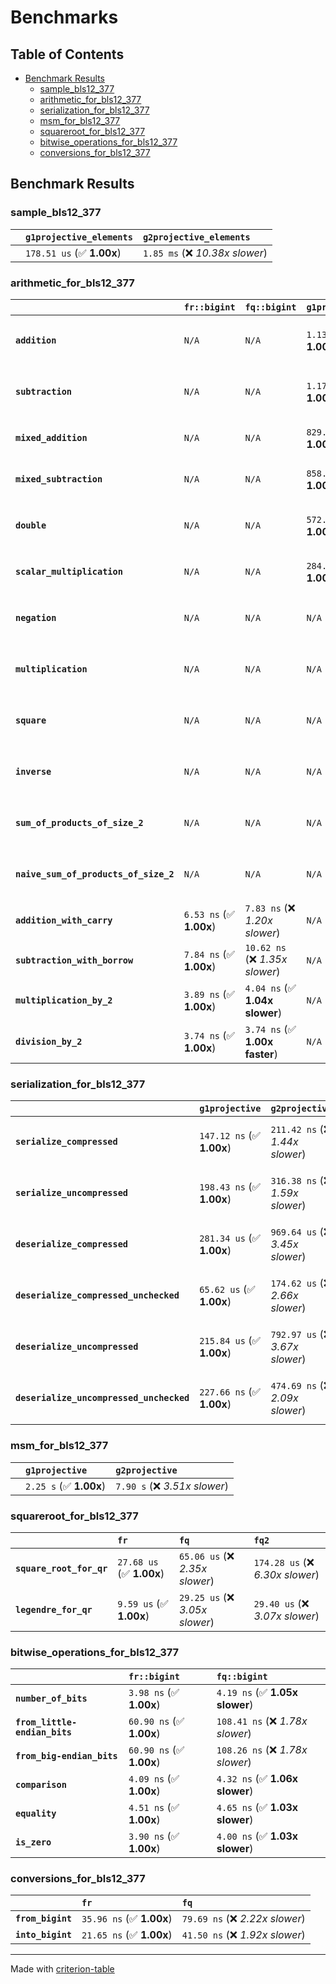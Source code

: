 # Benchmarks

## Table of Contents

- [Benchmark Results](#benchmark-results)
    - [sample_bls12_377](#sample_bls12_377)
    - [arithmetic_for_bls12_377](#arithmetic_for_bls12_377)
    - [serialization_for_bls12_377](#serialization_for_bls12_377)
    - [msm_for_bls12_377](#msm_for_bls12_377)
    - [squareroot_for_bls12_377](#squareroot_for_bls12_377)
    - [bitwise_operations_for_bls12_377](#bitwise_operations_for_bls12_377)
    - [conversions_for_bls12_377](#conversions_for_bls12_377)

## Benchmark Results

### sample_bls12_377

|        | `g1projective_elements`          | `g2projective_elements`           |
|:-------|:---------------------------------|:--------------------------------- |
|        | `178.51 us` (✅ **1.00x**)        | `1.85 ms` (❌ *10.38x slower*)     |

### arithmetic_for_bls12_377

|                                       | `fr::bigint`            | `fq::bigint`                    | `g1projective`            | `g2projective`                 | `fq2`                             | `fq12`                            | `fq`                             | `fr`                              |
|:--------------------------------------|:------------------------|:--------------------------------|:--------------------------|:-------------------------------|:----------------------------------|:----------------------------------|:---------------------------------|:--------------------------------- |
| **`addition`**                        | `N/A`                   | `N/A`                           | `1.13 us` (✅ **1.00x**)   | `4.45 us` (❌ *3.93x slower*)   | `27.08 ns` (🚀 **41.87x faster**)  | `178.01 ns` (🚀 **6.37x faster**)  | `19.19 ns` (🚀 **59.09x faster**) | `8.27 ns` (🚀 **137.09x faster**)  |
| **`subtraction`**                     | `N/A`                   | `N/A`                           | `1.17 us` (✅ **1.00x**)   | `4.52 us` (❌ *3.85x slower*)   | `27.28 ns` (🚀 **43.04x faster**)  | `169.31 ns` (🚀 **6.93x faster**)  | `14.93 ns` (🚀 **78.64x faster**) | `8.61 ns` (🚀 **136.32x faster**)  |
| **`mixed_addition`**                  | `N/A`                   | `N/A`                           | `829.95 ns` (✅ **1.00x**) | `3.18 us` (❌ *3.84x slower*)   | `N/A`                             | `N/A`                             | `N/A`                            | `N/A`                             |
| **`mixed_subtraction`**               | `N/A`                   | `N/A`                           | `858.91 ns` (✅ **1.00x**) | `3.22 us` (❌ *3.74x slower*)   | `N/A`                             | `N/A`                             | `N/A`                            | `N/A`                             |
| **`double`**                          | `N/A`                   | `N/A`                           | `572.08 ns` (✅ **1.00x**) | `2.07 us` (❌ *3.63x slower*)   | `12.76 ns` (🚀 **44.82x faster**)  | `101.35 ns` (🚀 **5.64x faster**)  | `7.46 ns` (🚀 **76.66x faster**)  | `9.10 ns` (🚀 **62.84x faster**)   |
| **`scalar_multiplication`**           | `N/A`                   | `N/A`                           | `284.70 us` (✅ **1.00x**) | `1.06 ms` (❌ *3.73x slower*)   | `N/A`                             | `N/A`                             | `N/A`                            | `N/A`                             |
| **`negation`**                        | `N/A`                   | `N/A`                           | `N/A`                     | `N/A`                          | `22.61 ns` (❌ *3.80x slower*)     | `104.74 ns` (❌ *17.62x slower*)   | `16.76 ns` (❌ *2.82x slower*)    | `5.94 ns` (✅ **1.00x**)           |
| **`multiplication`**                  | `N/A`                   | `N/A`                           | `N/A`                     | `N/A`                          | `267.42 ns` (❌ *7.13x slower*)    | `6.67 us` (❌ *177.93x slower*)    | `69.35 ns` (❌ *1.85x slower*)    | `37.50 ns` (✅ **1.00x**)          |
| **`square`**                          | `N/A`                   | `N/A`                           | `N/A`                     | `N/A`                          | `247.98 ns` (❌ *7.78x slower*)    | `4.69 us` (❌ *147.10x slower*)    | `59.39 ns` (❌ *1.86x slower*)    | `31.87 ns` (✅ **1.00x**)          |
| **`inverse`**                         | `N/A`                   | `N/A`                           | `N/A`                     | `N/A`                          | `13.99 us` (❌ *2.22x slower*)     | `25.29 us` (❌ *4.02x slower*)     | `13.67 us` (❌ *2.17x slower*)    | `6.29 us` (✅ **1.00x**)           |
| **`sum_of_products_of_size_2`**       | `N/A`                   | `N/A`                           | `N/A`                     | `N/A`                          | `569.22 ns` (❌ *10.73x slower*)   | `13.59 us` (❌ *256.24x slower*)   | `112.39 ns` (❌ *2.12x slower*)   | `53.05 ns` (✅ **1.00x**)          |
| **`naive_sum_of_products_of_size_2`** | `N/A`                   | `N/A`                           | `N/A`                     | `N/A`                          | `552.45 ns` (❌ *6.95x slower*)    | `13.51 us` (❌ *169.94x slower*)   | `157.25 ns` (❌ *1.98x slower*)   | `79.51 ns` (✅ **1.00x**)          |
| **`addition_with_carry`**             | `6.53 ns` (✅ **1.00x**) | `7.83 ns` (❌ *1.20x slower*)    | `N/A`                     | `N/A`                          | `N/A`                             | `N/A`                             | `N/A`                            | `N/A`                             |
| **`subtraction_with_borrow`**         | `7.84 ns` (✅ **1.00x**) | `10.62 ns` (❌ *1.35x slower*)   | `N/A`                     | `N/A`                          | `N/A`                             | `N/A`                             | `N/A`                            | `N/A`                             |
| **`multiplication_by_2`**             | `3.89 ns` (✅ **1.00x**) | `4.04 ns` (✅ **1.04x slower**)  | `N/A`                     | `N/A`                          | `N/A`                             | `N/A`                             | `N/A`                            | `N/A`                             |
| **`division_by_2`**                   | `3.74 ns` (✅ **1.00x**) | `3.74 ns` (✅ **1.00x faster**)  | `N/A`                     | `N/A`                          | `N/A`                             | `N/A`                             | `N/A`                            | `N/A`                             |

### serialization_for_bls12_377

|                                          | `g1projective`            | `g2projective`                   | `fr`                               | `fq`                               | `fq2`                               | `fq12`                            |
|:-----------------------------------------|:--------------------------|:---------------------------------|:-----------------------------------|:-----------------------------------|:------------------------------------|:--------------------------------- |
| **`serialize_compressed`**               | `147.12 ns` (✅ **1.00x**) | `211.42 ns` (❌ *1.44x slower*)   | `27.99 ns` (🚀 **5.26x faster**)    | `50.32 ns` (🚀 **2.92x faster**)    | `99.78 ns` (✅ **1.47x faster**)     | `626.12 ns` (❌ *4.26x slower*)    |
| **`serialize_uncompressed`**             | `198.43 ns` (✅ **1.00x**) | `316.38 ns` (❌ *1.59x slower*)   | `27.98 ns` (🚀 **7.09x faster**)    | `50.06 ns` (🚀 **3.96x faster**)    | `99.80 ns` (🚀 **1.99x faster**)     | `626.22 ns` (❌ *3.16x slower*)    |
| **`deserialize_compressed`**             | `281.34 us` (✅ **1.00x**) | `969.64 us` (❌ *3.45x slower*)   | `46.44 ns` (🚀 **6057.47x faster**) | `93.42 ns` (🚀 **3011.39x faster**) | `206.99 ns` (🚀 **1359.18x faster**) | `1.25 us` (🚀 **225.03x faster**)  |
| **`deserialize_compressed_unchecked`**   | `65.62 us` (✅ **1.00x**)  | `174.62 us` (❌ *2.66x slower*)   | `46.44 ns` (🚀 **1412.84x faster**) | `93.42 ns` (🚀 **702.38x faster**)  | `206.99 ns` (🚀 **317.01x faster**)  | `1.25 us` (🚀 **52.47x faster**)   |
| **`deserialize_uncompressed`**           | `215.84 us` (✅ **1.00x**) | `792.97 us` (❌ *3.67x slower*)   | `46.38 ns` (🚀 **4653.43x faster**) | `93.16 ns` (🚀 **2316.83x faster**) | `206.75 ns` (🚀 **1043.97x faster**) | `1.26 us` (🚀 **171.76x faster**)  |
| **`deserialize_uncompressed_unchecked`** | `227.66 ns` (✅ **1.00x**) | `474.69 ns` (❌ *2.09x slower*)   | `46.38 ns` (🚀 **4.91x faster**)    | `93.16 ns` (🚀 **2.44x faster**)    | `206.74 ns` (✅ **1.10x faster**)    | `1.25 us` (❌ *5.49x slower*)      |

### msm_for_bls12_377

|        | `g1projective`          | `g2projective`                 |
|:-------|:------------------------|:------------------------------ |
|        | `2.25 s` (✅ **1.00x**)  | `7.90 s` (❌ *3.51x slower*)    |

### squareroot_for_bls12_377

|                          | `fr`                     | `fq`                            | `fq2`                             |
|:-------------------------|:-------------------------|:--------------------------------|:--------------------------------- |
| **`square_root_for_qr`** | `27.68 us` (✅ **1.00x**) | `65.06 us` (❌ *2.35x slower*)   | `174.28 us` (❌ *6.30x slower*)    |
| **`legendre_for_qr`**    | `9.59 us` (✅ **1.00x**)  | `29.25 us` (❌ *3.05x slower*)   | `29.40 us` (❌ *3.07x slower*)     |

### bitwise_operations_for_bls12_377

|                               | `fr::bigint`             | `fq::bigint`                      |
|:------------------------------|:-------------------------|:--------------------------------- |
| **`number_of_bits`**          | `3.98 ns` (✅ **1.00x**)  | `4.19 ns` (✅ **1.05x slower**)    |
| **`from_little-endian_bits`** | `60.90 ns` (✅ **1.00x**) | `108.41 ns` (❌ *1.78x slower*)    |
| **`from_big-endian_bits`**    | `60.90 ns` (✅ **1.00x**) | `108.26 ns` (❌ *1.78x slower*)    |
| **`comparison`**              | `4.09 ns` (✅ **1.00x**)  | `4.32 ns` (✅ **1.06x slower**)    |
| **`equality`**                | `4.51 ns` (✅ **1.00x**)  | `4.65 ns` (✅ **1.03x slower**)    |
| **`is_zero`**                 | `3.90 ns` (✅ **1.00x**)  | `4.00 ns` (✅ **1.03x slower**)    |

### conversions_for_bls12_377

|                   | `fr`                     | `fq`                             |
|:------------------|:-------------------------|:-------------------------------- |
| **`from_bigint`** | `35.96 ns` (✅ **1.00x**) | `79.69 ns` (❌ *2.22x slower*)    |
| **`into_bigint`** | `21.65 ns` (✅ **1.00x**) | `41.50 ns` (❌ *1.92x slower*)    |

---
Made with [criterion-table](https://github.com/nu11ptr/criterion-table)

